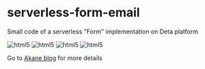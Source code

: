 # serverless-form-email
Small code of a serverless "Form" implementation on Deta platform

<img src="https://cdn.jsdelivr.net/gh/cgmark101/CDN-stuff@main/dist/img/form-back.png" alt="html5" style="max-width:100%">

<img src="https://cdn.jsdelivr.net/gh/cgmark101/CDN-stuff@main/dist/img/form-front.png" alt="html5" style="max-width:100%;">

<img src="https://cdn.jsdelivr.net/gh/cgmark101/CDN-stuff@main/dist/img/frame-form.png" alt="html5"  style="max-width:100%;">

<img src="https://cdn.jsdelivr.net/gh/cgmark101/CDN-stuff@main/dist/img/deta-akane-contact.png" alt="html5" style="max-width:100%;">

Go to [Akane blog](https://akane.ga/articles/email-post/) for more details